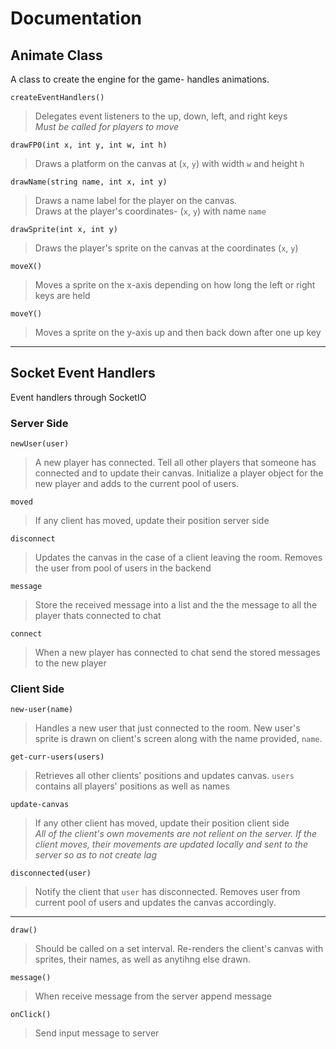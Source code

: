 # Documentation

## Animate Class 
A class to create the engine for the game- handles animations. 

`createEventHandlers()` 
> Delegates event listeners to the up, down, left, and right keys \
> *Must be called for players to move*

`drawFP0(int x, int y, int w, int h)`
> Draws a platform on the canvas at (`x`, `y`) with width `w` and height `h`

`drawName(string name, int x, int y)`
> Draws a name label for the player on the canvas. \
> Draws at the player's coordinates- (`x`, `y`) with name `name`

`drawSprite(int x, int y)`
> Draws the player's sprite on the canvas at the coordinates (`x`, `y`)

`moveX()`
> Moves a sprite on the x-axis depending on how long the left or right keys are held

`moveY()`
> Moves a sprite on the y-axis up and then back down after one up key 


---------------------------------------------------------------------

## Socket Event Handlers
Event handlers through SocketIO

### Server Side
`newUser(user)`
> A new player has connected. Tell all other players that someone has connected and to update their canvas. Initialize a player object for the 
> new player and adds to the current pool of users.

`moved`
> If any client has moved, update their position server side

`disconnect`
> Updates the canvas in the case of a client leaving the room. Removes the user from pool of users in the backend

`message`
> Store the received message into a list and the the message to all the player thats connected to chat

`connect`
> When a new player has connected to chat send the stored messages to the new player

### Client Side

`new-user(name)`
> Handles a new user that just connected to the room. New user's sprite is drawn on client's screen along with the name provided, `name`.

`get-curr-users(users)`
> Retrieves all other clients' positions and updates canvas. `users` contains all players' positions as well as names

`update-canvas`
> If any other client has moved, update their position client side \
> *All of the client's own movements are not relient on the server. If the client moves, their movements are updated locally and sent to the server so as to not create lag*

`disconnected(user)`
> Notify the client that `user` has disconnected. Removes user from current pool of users and updates the canvas accordingly.

------------------------------------------------------------------------

`draw()`
> Should be called on a set interval. Re-renders the client's canvas with sprites, their names, as well as anytihng else drawn.

`message()`
>When receive message from the server append message

`onClick()`
>Send input message to server 

